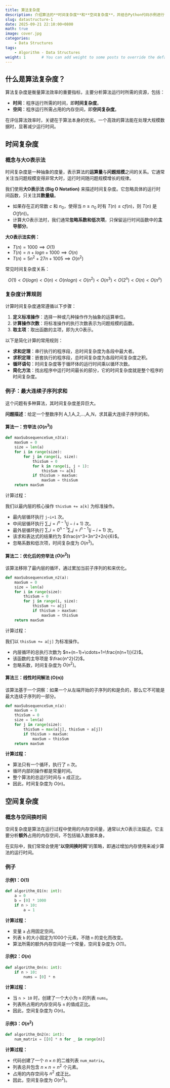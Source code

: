 ```yaml
---
title: 算法复杂度
description: 介绍算法的**时间复杂度**和**空间复杂度**，并结合Python代码示例进行说明
slug: datastructure-1
date: 2025-09-21 22:10:00+0800
math: true
image: cover.jpg
categories:
    - Data Structures
tags:
    - Algorithm - Data Structures
weight: 1       # You can add weight to some posts to override the default sorting (date descending)
---
```


## 什么是算法复杂度？

算法复杂度是衡量算法效率的重要指标，主要分析算法运行时所需的资源，包括：

- **时间**：程序运行所需的时间，即**时间复杂度**。
- **空间**：程序运行所需占用的内存空间，即**空间复杂度**。

在评估算法效率时，关键在于算法本身的优劣。一个高效的算法能在处理大规模数据时，显著减少运行时间。

## 时间复杂度

### 概念与大O表示法

时间复杂度是一种抽象的度量，表示算法的**运算量**与**问题规模**之间的关系。它通常关注当问题规模变得非常大时，运行时间随问题规模增长的规律。

我们使用**大O表示法 (Big O Notation)** 来描述时间复杂度。它忽略具体的运行时间函数，只关注其**数量级**。

- 如果存在正的常数 $c$ 和 $n_0$，使得当 $n\geq n_0$ 时有 $T(n)\leq cf(n)$，则 $T(n)$ 是 $O(f(n))$。
- 计算大O表示法时，我们通常**忽略系数和低次项**，只保留运行时间函数中的**主导部分**。

**大O表示法实例：**

- $T(n)=1000⟹O(1)$
- $T(n)=n+logn+1000⟹O(n)$
- $T(n)=5n^2+27n+1005⟹O(n^2)$

常见时间复杂度关系：

$$O(1)<O(logn)<O(n)<O(nlogn)<O(n^2)<O(n^3)<O(2^n)<O(n)<O(n^n)$$

### 复杂度计算规则

计算时间复杂度通常遵循以下步骤：

1. **定义标准操作**：选择一种或几种操作作为抽象的运算单位。
2. **计算操作次数**：将标准操作的执行次数表示为问题规模的函数。
3. **取主项**：取出函数的主项，即为大O表示。

以下是简化计算的常用规则：

- **求和定理**：串行执行的程序段，总时间复杂度为各段中最大者。
- **求积定理**：嵌套执行的程序段，总时间复杂度为各段时间复杂度之积。
- **循环语句**：时间复杂度等于循环体的运行时间乘以循环次数。
- **简化方法**：找出程序中运行时间最长的部分，它的时间复杂度就是整个程序的时间复杂度。

### 例子：最大连续子序列求和

这个问题有多种算法，其时间复杂度差异巨大。

**问题描述**：给定一个整数序列 A_1,A_2,...,A_N，求其最大连续子序列的和。

#### 算法一：穷举法 ($O(n^3)$)

``` Python
def maxSubsequenceSum_n3(a):
    maxSum = 0 
    size = len(a)
    for i in range(size):
        for j in range(i, size):
            thisSum = 0
            for k in range(i, j + 1):
                thisSum += a[k]
            if thisSum > maxSum:
                maxSum = thisSum
    return maxSum
```

计算过程：

我们以最内层的核心操作 `thisSum += a[k]` 为标准操作。

- 最内层循环执行 `j−i+1` 次。
- 中间层循环执行 $\sum \_ j = i^{n−1}(j−i+1)$ 次。
- 最外层循环执行 $\sum \_ i= 0^{n−1}\sum \_ j=i^{n−1}(j−i+1)$ 次。
- 该求和表达式的结果约为 $\frac{n^3+3n^2+2n}{6}$。
- 忽略系数和低次项，时间复杂度为 $O(n^3)$。

#### 算法二：优化后的穷举法 ($O(n^2)$)

该算法移除了最内层的循环，通过累加当前子序列的和来优化。

``` Python
def maxSubsequenceSum_n2(a):
    maxSum = 0
    size = len(a)
    for i in range(size):
        thisSum = 0
        for j in range(i, size):
            thisSum += a[j]
            if thisSum > maxSum:
                maxSum = thisSum
    return maxSum
```

计算过程：

我们以 `thisSum += a[j]` 为标准操作。

- 内层循环的总执行次数为 $n+(n−1)+\cdots+1=\frac{n(n+1)}{2}$。
- 该函数的主导项是 $\frac{n^2}{2}$。
- 忽略系数，时间复杂度为 $O(n^2)$。

#### 算法三：线性时间解法 (O(n))

该算法基于一个洞察：如果一个从左端开始的子序列的和是负的，那么它不可能是最大连续子序列的一部分。

``` Python
def maxSubsequenceSum_n(a):
    maxSum = 0
    thisSum = 0
    size = len(a)
    for j in range(size):
        thisSum = max(a[j], thisSum + a[j])
        if thisSum > maxSum:
            maxSum = thisSum
    return maxSum
```

**计算过程：**

- 算法只有一个循环，执行了 `n` 次。
- 循环内部的操作都是常量时间。
- 整个算法的总运行时间与 `n` 成正比。
- 因此，时间复杂度为 $O(n)$。

## 空间复杂度

### 概念与空间换时间

空间复杂度是算法在运行过程中使用的内存空间量，通常以大O表示法描述。它主要分析**额外**占用的内存空间，不包括输入数据本身。

在实际中，我们常常会使用“**以空间换时间**”的策略，即通过增加内存使用来减少算法的运行时间。

### 例子

#### 示例1：O(1)

``` Python
def algorithm_O1(n: int):
    a = 0
    b = [0] * 1000
    if n > 10:
        a = 1
```

**计算过程：**

- 变量 `a` 占用固定空间。
- 列表 `b` 的大小固定为1000个元素，不随 `n` 的变化而改变。
- 算法所需的额外内存空间是一个常量，空间复杂度为 $O(1)$。

#### 示例2：$O(n)$

``` Python
def algorithm_On(n: int):
    if n > 10:
        nums = [0] * n
```

**计算过程：**

- 当 `n > 10` 时，创建了一个大小为 `n` 的列表 `nums`。
- 列表所占用的内存空间与 `n` 的值成正比。
- 因此，空间复杂度为 $O(n)$。

#### 示例3：$O(n^2)$

``` Python
def algorithm_On2(n: int):
    num_matrix = [[0] * n for _ in range(n)]
```

**计算过程：**

- 代码创建了一个 $n\times n$ 的二维列表 `num_matrix`。
- 列表总共包含 $n\times n=n^2$ 个元素。
- 占用的内存空间与 $n^2$ 成正比。
- 因此，空间复杂度为 $O(n^2)$。
